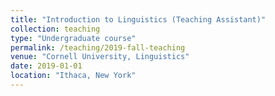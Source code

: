 ```yaml
---
title: "Introduction to Linguistics (Teaching Assistant)"
collection: teaching
type: "Undergraduate course"
permalink: /teaching/2019-fall-teaching
venue: "Cornell University, Linguistics"
date: 2019-01-01
location: "Ithaca, New York"
---
```



